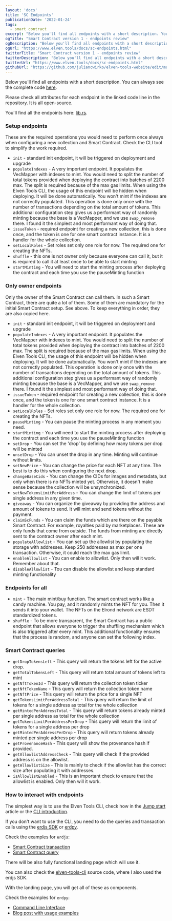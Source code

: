 ```yaml
---
layout: 'docs'
title: 'SC Endpoints'
publicationDate: '2022-01-24'
tags:
  - smart contract
excerpt: "Below you'll find all endpoints with a short description. You can always see the complete code."
ogTitle: "Smart Contract version 1 - endpoints review"
ogDescription: "Below you'll find all endpoints with a short description. You can always see the complete code."
ogUrl: "https://www.elven.tools/docs/sc-endpoints.html"
twitterTitle: "Smart Contract version 1 - endpoints review"
twitterDescription: "Below you'll find all endpoints with a short description. You can always see the complete code."
twitterUrl: "https://www.elven.tools/docs/sc-endpoints.html"
githubUrl: "https://github.com/juliancwirko/elven-tools-website/edit/main/src/docs/sc-endpoints.md"
---
```


Below you'll find all endpoints with a short description. You can always see the complete code [here](https://github.com/juliancwirko/elven-nft-minter-sc).

Please check all attributes for each endpoint in the linked code line in the repository. It is all open-source.

You'll find all the endpoints here: [lib.rs](https://github.com/juliancwirko/elven-nft-minter-sc/blob/main/src/lib.rs).

### Setup endpoints

These are the required operations you would need to perform once always when configuring a new collection and Smart Contract. Check the CLI tool to simplify the work required.

- `init` - standard init endpoint, it will be triggered on deployment and upgrade
- `populateIndexes` - A very important endpoint. It populates the VecMapper with indexes to mint. You would need to split the number of total tokens provided when deploying the contract into batches of 2200 max. The split is required because of the max gas limits. When using the Elven Tools CLI, the usage of this endpoint will be hidden when deploying. It will be done automatically. You won't mint if the indexes are not correctly populated. This operation is done only once with the number of transactions depending on the total amount of tokens. This additional configuration step gives us a performant way of randomly minting because the base is a VecMapper, and we use `swap_remove` there. I found it the simplest and most performant way of doing that.
- `issueToken` - required endpoint for creating a new collection, this is done once, and the token is one for one smart contract instance. It is a handler for the whole collection.
- `setLocalRoles` - Set roles set only one role for now. The required one for creating the NFTs.
- `shuffle` - this one is not owner only because everyone can call it, but it is required to call it at least once to be able to start minting
- `startMinting` - You will need to start the minting process after deploying the contract and each time you use the pauseMinting function

### Only owner endpoints

Only the owner of the Smart Contract can call them. In such a Smart Contract, there are quite a lot of them. Some of them are mandatory for the initial Smart Contract setup. See above. To keep everything in order, they are also copied here.

 - `init` - standard init endpoint, it will be triggered on deployment and upgrade
 - `populateIndexes` - A very important endpoint. It populates the VecMapper with indexes to mint. You would need to split the number of total tokens provided when deploying the contract into batches of 2200 max. The split is required because of the max gas limits. When using the Elven Tools CLI, the usage of this endpoint will be hidden when deploying. It will be done automatically. You won't mint if the indexes are not correctly populated. This operation is done only once with the number of transactions depending on the total amount of tokens. This additional configuration step gives us a performant way of randomly minting because the base is a VecMapper, and we use `swap_remove` there. I found it the simplest and most performant way of doing that.
- `issueToken` - required endpoint for creating a new collection, this is done once, and the token is one for one smart contract instance. It is a handler for the whole collection.
- `setLocalRoles` - Set roles set only one role for now. The required one for creating the NFTs. 
- `pauseMinting` - You can pause the minting process in any moment you need. 
- `startMinting` - You will need to start the minting process after deploying the contract and each time you use the pauseMinting function
- `setDrop` - You can set the 'drop' by defining how many tokens per drop will be minted 
- `unsetDrop` - You can unset the drop in any time. Minting will continue without limits.
- `setNewPrice` - You can change the price for each NFT at any time. The best is to do this when configuring the next drop.
- `changeBaseCids` - You can change the CIDs for images and metadata, but only when there is no NFTs minted yet. Otherwise, it doesn't make sense because the collection will be unsynchronized.
- `setNewTokensLimitPerAddress` - You can change the limit of tokens per single address in any given time.
- `giveaway` - You can organize the giveaway by providing the address and amount of tokens to send. It will mint and send tokens without the payment.
- `claimScFunds` - You can claim the funds which are there on the payable Smart Contract. For example, royalties paid by marketplaces. These are only funds that come from outside. The funds from minting are directly sent to the contract owner after each mint.
- `populateAllowlist` - You can set up the allowlist by populating the storage with addresses. Keep 250 addresses as max per one transaction. Otherwise, it could reach the max gas limit.
- `enableAllowlist` - You can enable to allowlist. Only then will it work. Remember about that.
- `disableAllowlist` - Tou can disable the allowlist and keep standard minting functionality


### Endpoints for all

- `mint` - The main mint/buy function. The smart contract works like a candy machine. You pay, and it randomly mints the NFT for you. Then it sends it into your wallet. The NFTs on the Elrond network are ESDT standardized tokens.
- `shuffle` - To be more transparent, the Smart Contract has a public endpoint that allows everyone to trigger the shuffling mechanism which is also triggered after every mint. This additional functionality ensures that the process is random, and anyone can set the following index.

### Smart Contract queries

- `getDropTokensLeft` - This query will return the tokens left for the active drop.
- `getTotalTokensLeft` - This query will return total amount of tokens left to mint 
- `getNftTokenId` - This query will return the collection token ticker
- `getNftTokenName` - This query will return the collection token name
- `getNftPrice` - This query will return the price for a single NFT
- `getTokensLimitPerAddressTotal` - This query will return the limit of tokens for a single address as total for the whole collection
- `getMintedPerAddressTotal` - This query will return tokens already minted per single address as total for the whole collection
- `getTokensLimitPerAddressPerDrop` - This query will return the limit of tokens for a single address per drop
- `getMintedPerAddressPerDrop` - This query will return tokens already minted per single address per drop
- `getProvenanceHash` - This query will show the provenance hash if provided.
- `getAllowlistAddressCheck` - This query will check if the provided address is on the allowlist.
- `getAllowlistSize` - This is mainly to check if the allowlist has the correct size after populating it with addresses.
- `isAllowlistEnabled` - This is an important check to ensure that the allowlist is enabled. Only then will it work.

### How to interact with endpoints

The simplest way is to use the Elven Tools CLI, check how in the [Jump start](/docs/jump-start.html) article or the [CLI introduction](/docs/cli-introduction.html).

If you don't want to use the CLI, you need to do the queries and transaction calls using the [erdjs SDK](https://github.com/ElrondNetwork/elrond-sdk-erdjs) or [erdpy](https://docs.elrond.com/sdk-and-tools/erdpy/erdpy/).

Check the examples for `erdjs`:

- [Smart Contract transaction](https://github.com/ElrondNetwork/elrond-sdk-erdjs#creating-smart-contract-transactions) 
- [Smart Contract query](https://github.com/ElrondNetwork/elrond-sdk-erdjs#querying-smart-contracts)

There will be also fully functional landing page which will use it.

You can also check the [elven-tools-cli](https://github.com/juliancwirko/elven-tools-cli) source code, where I also used the erdjs SDK.

With the landing page, you will get all of these as components.

Check the examples for `erdpy`:

- [Command Line Interface](https://github.com/ElrondNetwork/elrond-sdk-erdpy/blob/main/erdpy/CLI.md) 
- [Blog post with usage examples](https://www.julian.io/articles/elrond-smart-contracts.html)
